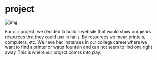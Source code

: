 # project
![img](https://travis-ci.org/CUHereAndNow/project.svg?branch=master)


For our project, we decided to build a website that would show our pears resources that they could use in halls. 
By resources we mean printers, computers, etc. 
We have had instances in our college career where we want to find a printer or water fountain and can not seem to find one right away. 
This is where our project comes into play. 